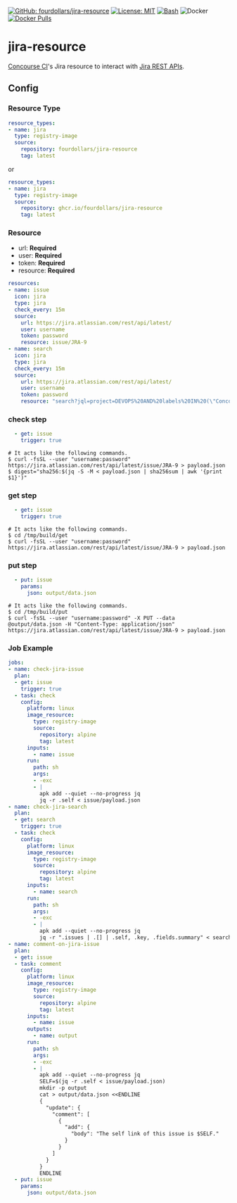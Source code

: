  [![GitHub: fourdollars/jira-resource](https://img.shields.io/badge/GitHub-fourdollars%2Fjira%E2%80%90resource-darkgreen.svg)](https://github.com/fourdollars/jira-resource/) [![License: MIT](https://img.shields.io/badge/License-MIT-blue.svg)](https://opensource.org/licenses/MIT) [![Bash](https://img.shields.io/badge/Language-Bash-red.svg)](https://www.gnu.org/software/bash/) ![Docker](https://github.com/fourdollars/jira-resource/workflows/Docker/badge.svg) [![Docker Pulls](https://img.shields.io/docker/pulls/fourdollars/jira-resource.svg)](https://hub.docker.com/r/fourdollars/jira-resource/)
# jira-resource
[Concourse CI](https://concourse-ci.org/)'s Jira resource to interact with [Jira REST APIs](https://developer.atlassian.com/server/jira/platform/jira-rest-api-examples/).

## Config

### Resource Type

```yaml
resource_types:
- name: jira
  type: registry-image
  source:
    repository: fourdollars/jira-resource
    tag: latest
```

or

```yaml
resource_types:
- name: jira
  type: registry-image
  source:
    repository: ghcr.io/fourdollars/jira-resource
    tag: latest
```

### Resource

* url: **Required**
* user: **Required**
* token: **Required**
* resource: **Required**

```yaml
resources:
- name: issue
  icon: jira
  type: jira
  check_every: 15m
  source:
    url: https://jira.atlassian.com/rest/api/latest/
    user: username
    token: password
    resource: issue/JRA-9
- name: search
  icon: jira
  type: jira
  check_every: 15m
  source:
    url: https://jira.atlassian.com/rest/api/latest/
    user: username
    token: password
    resource: "search?jql=project=DEVOPS%20AND%20labels%20IN%20(\"Concourse-CI\")&maxResults=50"
```
### check step

```yaml
  - get: issue
    trigger: true
```
```shell
# It acts like the following commands.
$ curl -fsSL --user "username:password" https://jira.atlassian.com/rest/api/latest/issue/JRA-9 > payload.json
$ digest="sha256:$(jq -S -M < payload.json | sha256sum | awk '{print $1}')"
```

### get step

```yaml
  - get: issue
    trigger: true
```
```shell
# It acts like the following commands.
$ cd /tmp/build/get
$ curl -fsSL --user "username:password" https://jira.atlassian.com/rest/api/latest/issue/JRA-9 > payload.json
```

### put step

```yaml
  - put: issue
    params:
      json: output/data.json
```
```shell
# It acts like the following commands.
$ cd /tmp/build/put
$ curl -fsSL --user "username:password" -X PUT --data @output/data.json -H "Content-Type: application/json" https://jira.atlassian.com/rest/api/latest/issue/JRA-9 > payload.json
```

### Job Example

```yaml
jobs:
- name: check-jira-issue
  plan:
  - get: issue
    trigger: true
  - task: check
    config:
      platform: linux
      image_resource:
        type: registry-image
        source:
          repository: alpine
          tag: latest
      inputs:
        - name: issue
      run:
        path: sh
        args:
        - -exc
        - |
          apk add --quiet --no-progress jq
          jq -r .self < issue/payload.json
- name: check-jira-search
  plan:
  - get: search
    trigger: true
  - task: check
    config:
      platform: linux
      image_resource:
        type: registry-image
        source:
          repository: alpine
          tag: latest
      inputs:
        - name: search
      run:
        path: sh
        args:
        - -exc
        - |
          apk add --quiet --no-progress jq
          jq -r ".issues | .[] | .self, .key, .fields.summary" < search/payload.json
- name: comment-on-jira-issue
  plan:
  - get: issue
  - task: comment
    config:
      platform: linux
      image_resource:
        type: registry-image
        source:
          repository: alpine
          tag: latest
      inputs:
        - name: issue
      outputs:
        - name: output
      run:
        path: sh
        args:
        - -exc
        - |
          apk add --quiet --no-progress jq
          SELF=$(jq -r .self < issue/payload.json)
          mkdir -p output
          cat > output/data.json <<ENDLINE
          {
            "update": {
              "comment": [
                {
                  "add": {
                    "body": "The self link of this issue is $SELF."
                  }
                }
              ]
            }
          }
          ENDLINE
  - put: issue
    params:
      json: output/data.json
```
